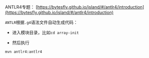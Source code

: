 ANTLR4专题： [https://bytesfly.github.io/island/#/antlr4/introduction](https://bytesfly.github.io/island/#/antlr4/introduction)

`ANTLR`根据`.g4`语法文件自动生成代码：

- 进入模块目录，比如`cd array-init`

- 然后执行

```bash
mvn antlr4:antlr4
```






